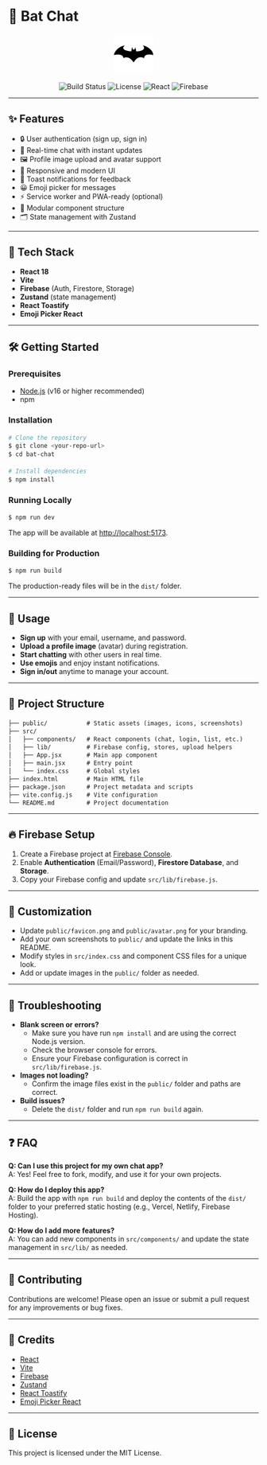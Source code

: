 # 🦇 Bat Chat

<p align="center">
  <img src="/favicon.png" alt="Bat Chat Logo" width="80" />
</p>

<p align="center">
  <img src="https://img.shields.io/badge/build-passing-brightgreen" alt="Build Status"/>
  <img src="https://img.shields.io/badge/license-MIT-blue.svg" alt="License"/>
  <img src="https://img.shields.io/badge/made%20with-React-blue" alt="React"/>
  <img src="https://img.shields.io/badge/Powered%20by-Firebase-orange" alt="Firebase"/>
</p>

---

## ✨ Features

- 🔒 User authentication (sign up, sign in)
- 💬 Real-time chat with instant updates
- 🖼️ Profile image upload and avatar support
- 📱 Responsive and modern UI
- 🔔 Toast notifications for feedback
- 😀 Emoji picker for messages
- ⚡ Service worker and PWA-ready (optional)
- 🧩 Modular component structure
- 🗂️ State management with Zustand

---

## 🚀 Tech Stack

- **React 18**
- **Vite**
- **Firebase** (Auth, Firestore, Storage)
- **Zustand** (state management)
- **React Toastify**
- **Emoji Picker React**

---

## 🛠️ Getting Started

### Prerequisites

- [Node.js](https://nodejs.org/) (v16 or higher recommended)
- npm

### Installation

```sh
# Clone the repository
$ git clone <your-repo-url>
$ cd bat-chat

# Install dependencies
$ npm install
```

### Running Locally

```sh
$ npm run dev
```

The app will be available at [http://localhost:5173](http://localhost:5173).

### Building for Production

```sh
$ npm run build
```

The production-ready files will be in the `dist/` folder.

---

## 📝 Usage

- **Sign up** with your email, username, and password.
- **Upload a profile image** (avatar) during registration.
- **Start chatting** with other users in real time.
- **Use emojis** and enjoy instant notifications.
- **Sign in/out** anytime to manage your account.

---

## 📁 Project Structure

```text
├── public/           # Static assets (images, icons, screenshots)
├── src/
│   ├── components/   # React components (chat, login, list, etc.)
│   ├── lib/          # Firebase config, stores, upload helpers
│   ├── App.jsx       # Main app component
│   ├── main.jsx      # Entry point
│   └── index.css     # Global styles
├── index.html        # Main HTML file
├── package.json      # Project metadata and scripts
├── vite.config.js    # Vite configuration
└── README.md         # Project documentation
```

---

## 🔥 Firebase Setup

1. Create a Firebase project at [Firebase Console](https://console.firebase.google.com/).
2. Enable **Authentication** (Email/Password), **Firestore Database**, and **Storage**.
3. Copy your Firebase config and update `src/lib/firebase.js`.

---

## 🎨 Customization

- Update `public/favicon.png` and `public/avatar.png` for your branding.
- Add your own screenshots to `public/` and update the links in this README.
- Modify styles in `src/index.css` and component CSS files for a unique look.
- Add or update images in the `public/` folder as needed.

---

## 🧩 Troubleshooting

- **Blank screen or errors?**
  - Make sure you have run `npm install` and are using the correct Node.js version.
  - Check the browser console for errors.
  - Ensure your Firebase configuration is correct in `src/lib/firebase.js`.
- **Images not loading?**
  - Confirm the image files exist in the `public/` folder and paths are correct.
- **Build issues?**
  - Delete the `dist/` folder and run `npm run build` again.

---

## ❓ FAQ

**Q: Can I use this project for my own chat app?**  
A: Yes! Feel free to fork, modify, and use it for your own projects.

**Q: How do I deploy this app?**  
A: Build the app with `npm run build` and deploy the contents of the `dist/` folder to your preferred static hosting (e.g., Vercel, Netlify, Firebase Hosting).

**Q: How do I add more features?**  
A: You can add new components in `src/components/` and update the state management in `src/lib/` as needed.

---

## 🤝 Contributing

Contributions are welcome! Please open an issue or submit a pull request for any improvements or bug fixes.

---

## 🙏 Credits

- [React](https://react.dev/)
- [Vite](https://vitejs.dev/)
- [Firebase](https://firebase.google.com/)
- [Zustand](https://zustand-demo.pmnd.rs/)
- [React Toastify](https://fkhadra.github.io/react-toastify/)
- [Emoji Picker React](https://github.com/ealush/emoji-picker-react)

---

## 📄 License

This project is licensed under the MIT License.
